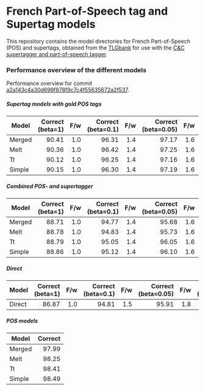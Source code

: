 # French Part-of-Speech tag and Supertag models

This repository contains the model directories for French Part-of-Speech (POS) and supertags, obtained from the [TLGbank](http://richardmoot.github.io/TLGbank/) for use with the
[C&C supertagger
  and part-of-speech tagger](http://svn.ask.it.usyd.edu.au/trac/candc/wiki).

### Performance overview of the different models

Performance overview for commit [a2a143c4a30d699f878f9c7c4f55635672a2f537](https://github.com/RichardMoot/models/commit/a2a143c4a30d699f878f9c7c4f55635672a2f537).

##### Supertag models with gold POS tags

Model | Correct (beta=1) | F/w |Correct (beta=0.1) | F/w | Correct (beta=0.05) | F/w | Correct (beta=0.01) | F/w | Correct (beta=0.005)| F/w | Correct (beta=0.001) | F/w
------|---------:|-----------:|-------:|----------:|--------:|----------:|--------:|----------:|--------:|----------:|--------:|---------:
Merged | 90.41 |  1.0 | 96.31 |  1.4 | 97.17 |  1.6 | 98.37 |  2.3 | 98.54 |  2.8 | 98.80 |  4.5
Melt | 90.36 |  1.0 | 96.42 |  1.4 | 97.25 |  1.6 | 98.43 |  2.4 | 98.62 |  2.9 | 98.88 |  4.5
Tt |  90.12 |  1.0 | 96.25 |  1.4 | 97.16 |  1.6 | 98.39 |  2.4 | 98.56 |  2.9 | 98.84 |  4.6
Simple | 90.15 |  1.0 | 96.30 |  1.4 | 97.19 |  1.6 | 98.43 |  2.4 | 98.62 |  2.9 | 98.87 |  4.6


##### Combined POS- and supertagger

Model | Correct (beta=1) | F/w |Correct (beta=0.1) | F/w | Correct (beta=0.05) | F/w | Correct (beta=0.01) | F/w | Correct (beta=0.005)| F/w | Correct (beta=0.001) | F/w
------|---------:|-----------:|-------:|----------:|--------:|----------:|--------:|----------:|--------:|----------:|--------:|---------:
Merged | 88.71 |  1.0 | 94.77 |  1.4 | 95.68 |  1.6 | 97.23 |  2.4 | 97.55 |  2.9 | 98.06 |  4.5
Melt | 88.78 |  1.0 | 94.83 |  1.4 | 95.73 |  1.6 | 97.22 |  2.4 | 97.55 |  2.9 | 98.10 |  4.5
Tt  | 88.79 |  1.0 | 95.05 |  1.4 | 96.05 |  1.6 | 97.55 |  2.4 | 97.81 |  2.9 | 98.26 |  4.6
Simple | 88.86 |  1.0 | 95.12 |  1.4 | 96.10 |  1.6 | 97.57 |  2.4 | 97.86 |  2.9 | 98.29 |  4.6

##### Direct


Model | Correct (beta=1) | F/w |Correct (beta=0.1) | F/w | Correct (beta=0.05) | F/w | Correct (beta=0.01) | F/w | Correct (beta=0.005)| F/w | Correct (beta=0.001) | F/w
------|---------:|-----------:|-------:|----------:|--------:|----------:|--------:|----------:|--------:|----------:|--------:|---------:
Direct | 86.87 |  1.0 | 94.81 |  1.5 | 95.91 |  1.8 | 97.30 |  2.9 | 97.57 |  3.7 | 97.94 |  6.3


##### POS models

Model | Correct |
-----|-----:|
Merged  | 97.99
Melt  | 98.25
Tt    | 98.41
Simple  | 98.49

